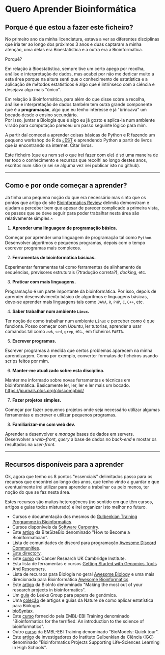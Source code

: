# Quero Aprender Bioinformática
## Porque é que estou a fazer este ficheiro?
No primeiro ano da minha licenciatura, estava a ver as diferentes disciplinas que iria ter ao longo dos próximos 3 anos e duas captaram a minha atenção, uma delas era Bioestatística e a outra era a Bioinformática.

Porquê?

Em relação à Bioestatística, sempre tive um certo apego por recolha, análise e interpretação de dados, mas acabei por não me dedicar muito a esta área porque na altura senti que o conhecimento de estatística e a aplicação de métodos estatísticos é algo que é intrínseco com a ciência e desejava algo mais "único".

Em relação à Bioinformática, para além do que disse sobre a recolha, análise e interpretação de dados também tem outra grande componente que é a **programação**, algo que eu tenho interesse e já "brincava" um bocado desde o ensino secundário.  
Por isso, juntar a Biologia que é algo eu já gosto e aplica-la num ambiente virado para computação pareceu um passo seguinte lógico para mim.

A partir daí comecei a aprender coisas básicas de Python e R fazendo um pequeno workshop de R da [JEST](http://www.jest.pt/) e aprendendo Python a partir de livros que ia encontrando na internet. Citar livros.

Este ficheiro (que eu nem sei o que irei fazer com ele) é só uma maneira de ter todo o conhecimento e recursos que recolhi ao longo destes anos, escritos num sítio (n sei se alguma vez irei publicar isto no github).

---

## Como e por onde começar a aprender?

Já tinha uma pequena noção do que era necessário mas sinto que os pontos que artigo do site [Bioinformatics Review](https://bioinformaticsreview.com/20200818/bioinformatics-where-how-to-start/) delimita demonstram e ajudam a perceber bem que apesar de parecer complicado a primeira vista, os passos que se deve seguir para poder trabalhar nesta área são relativamente  simples.~

1. **Aprender uma linguagem de programação básica.**  

Começar por aprender uma linguagem de programação tal como `Python`.  
Desenvolver algoritmos e pequenos programas, depois com o tempo escrever programas mais complexos.

2. **Ferramentas de bioinformática básicas.**  

 Experimentar ferramentas tal como ferramentas de alinhamento de sequências, previsores estruturais (?tradução correta?), *docking*, etc.

3. **Praticar com mais linguagens.**  

Programação é um parte importante da bioinformática. Por isso, depois de aprender desenvolvimento básico de algoritmos e linguagens básicas, deve-se aprender mais linguagens tais como `JAVA`, `R`, `PHP`, `C`, `C++`, etc.

4. **Saber trabalhar num ambiente `Linux`.**  

Ter noção de como trabalhar num ambiente `Linux` e perceber como é que funciona. Posso começar com *Ubuntu*, ler tutorias, aprender  a usar comandos tal como `awk`, `sed`, `grep`, etc., em ficheiros `FASTA`.

5. **Escrever programas.**  

 Escrever programas à medida que certos problemas aparecem na minha aprendizagem. Como por exemplo, converter formatos de ficheiros usando scrips feitos por mim.

6. **Manter-me atualizado sobre esta disciplina.**

 Manter me informado sobre novas ferramentas e técnicas em bioinformática. Basicamente ler, ler, ler e ler mais um bocado. <https://journals.plos.org/ploscompbiol/>

7. **Fazer projetos simples.**  

Começar por fazer pequenos projetos onde seja necessário utilizar algumas ferramentas e escrever e utilizar pequenos programas.

8. **Familiarizar-me com web dev.**  

Aprender a desenvolver e *manage* bases de dados em servers. Desenvolver a *web-front*, *query* a base de dados no *back-end* e mostar os resultados na *user-front*.

---

## Recursos disponíveis para a aprender

Ok, agora que tenho os 8 pontos "essenciais" delimitados passo para os recursos que encontrei ao longo dos anos, que tenho vindo a guardar e que eventualmente irei utilizar para aprender a trabalhar ou pelo menos, ter noção do que se faz nesta área.

Estes recursos são muitos heterogéneos (no sentido em que têm cursos, artigos e guias todos misturado) e irei organizar isto melhor no futuro.

- Cursos  e documentação  dos mesmos do [Gulbenkian Training Programme in Bioinformatics](http://gtpb.igc.gulbenkian.pt/bicourses/Course_materials.html).
- Cursos disponíveis da [Software Carpentry](https://software-carpentry.org/lessons/).
- Este [artigo](https://bitesizebio.com/38236/how-to-become-a-bioinformatician/)  da BiteSizeBio denominado "How to Become a Bioinformatician".
- Lista de comunidades de discord para programação [Awesome Discord Communities](https://github.com/mhxion/awesome-discord-communities).
- [Este directory](http://bioinformatics-core-shared-training.github.io/).
- Este [curso](https://www.cruk.cam.ac.uk/core-facilities/bioinformatics-core/training) da Cancer Research UK Cambridge Institute.
- Esta lista de ferramentas e cursos [Getting Started with Genomics Tools And Resoursers](https://awesomeopensource.com/project/crazyhottommy/getting-started-with-genomics-tools-and-resources).
- Lista de recursos para Biologia no geral [Awesome Biology](https://awesomeopensource.com/project/raivivek/awesome-biology#bioinformatics) e uma mais direcionada para Bioinformática [Awesome Bioinformatics](https://github.com/danielecook/Awesome-Bioinformatics).
- Este [artigo](https://edu.t-bio.info/making-the-most-out-of-your-research-projects-in-bioinformatics/) da BioInfo denominado "Making the most out of your research projects in bioinformatics".
- Um [guia](https://github.com/jtleek/genomicspapers) do Leeks Group para papers de genómica.
- Uma [coleção](https://www.nature.com/collections/qghhqm) de artigos e guias da Nature de como aplicar estatística para Biólogos.
- [bioSyntax](https://github.com/bioSyntax/bioSyntax).
- Este [curso](https://www.ebi.ac.uk/training/online/courses/bioinformatics-terrified/) fornecido pela EMBL-EBI Training denominado "Bioinformatics for the terrified: An introduction to the science of bioinformatics".
- Outro [curso](https://www.ebi.ac.uk/training/online/courses/biomodels-quick-tour/) da EMBL-EBI Training denominado "BioModels: Quick tour".
- Este [artigo](https://www.researchgate.net/publication/259919727_Bioinformatics_Projects_Supporting_Life-Sciences_Learning_in_High_Schools) de investigadores do Instituto Gulbenkian da Ciência (IGC) denominado "Bioinformatics Projects Supporting Life-Sciences Learning in High Schools".